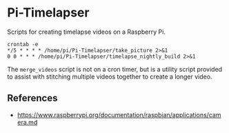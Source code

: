 # Pi-Timelapser

Scripts for creating timelapse videos on a Raspberry Pi.

```text
crontab -e
*/5 * * * * /home/pi/Pi-Timelapser/take_picture 2>&1
0 0 * * * /home/pi/Pi-Timelapser/timelapse_nightly_build 2>&1
```

The `merge_videos` script is not on a cron timer, but
is a utility script provided to assist with stitching multiple
videos together to create a longer video.

## References

- https://www.raspberrypi.org/documentation/raspbian/applications/camera.md